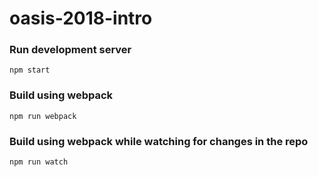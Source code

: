 # oasis-2018-intro

### Run development server
```
npm start
```

### Build using webpack
```
npm run webpack
```

### Build using webpack while watching for changes in the repo
```
npm run watch
```

